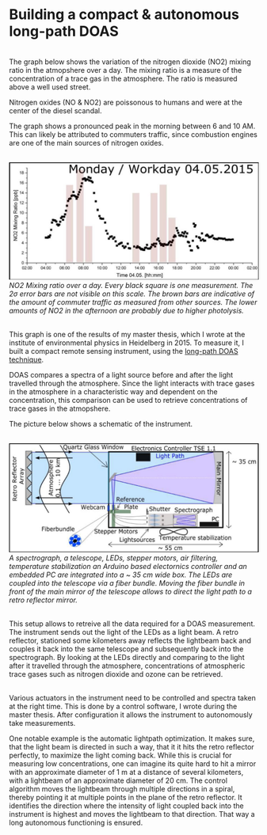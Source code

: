 # Building a compact & autonomous long-path DOAS

\
The graph below shows the variation of the nitrogen dioxide (NO2) mixing ratio in the atmopshere over a day. The mixing ratio is a measure of the concentration of a trace gas in the atmosphere. The ratio is measured above a well used street. 

Nitrogen oxides (NO & NO2) are poissonous to humans and were at the center of the diesel scandal.

The graph shows a pronounced peak in the morning between 6 and 10 AM. This can likely be attributed to commuters traffic, since combustion engines are one of the main sources of nitrogen oxides.

\
![No2 mixing ratio](https://github.com/nikoduesentrieb/portfolio/blob/gh-pages/static/media/no2mixingratio.63797f17.jpg?raw=true)
*NO2 Mixing ratio over a day. Every black square is one measurement. The 2σ error bars are not visible on this scale. The brown bars are indicative of the amount of commuter traffic as measured from other sources. The lower amounts of NO2 in the afternoon are probably due to higher photolysis.*

\
This graph is one of the results of my master thesis, which I wrote at the institute of environmental physics in Heidelberg in 2015. To measure it, I built a compact remote sensing instrument, using the [long-path DOAS technique](https://en.wikipedia.org/wiki/Differential_optical_absorption_spectroscopy).

DOAS compares a spectra of a light source before and after the light travelled through the atmosphere. Since the light interacts with trace gases in the atmosphere in a characteristic way and dependent on the concentration, this comparison can be used to retrieve concentrations of trace gases in the atmopshere.

The picture below shows a schematic of the instrument.

\
![Schematic of the compact long-path DOAS instrument](https://github.com/nikoduesentrieb/portfolio/blob/gh-pages/static/media/schematics-lp-doas.1124f459.jpg?raw=true)
*A spectrograph, a telescope, LEDs, stepper motors, air filtering, temperature stabilization an Arduino based electornics controller and an embedded PC are integrated into a ~ 35 cm wide box. The LEDs are coupled into the telescope via a fiber bundle. Moving the fiber bundle in front of the main mirror of the telescope allows to direct the light path to a retro reflector mirror.*

\
This setup allows to retreive all the data required for a DOAS measurement. The instrument sends out the light of the LEDs as a light beam. A retro reflector, stationed some kilometers away reflects the lightbeam back and couples it back into the same telescope and subsequently back into the spectrograph. 
By looking at the LEDs directly and comparing to the light after it travelled through the atmosphere, concentrations of atmospheric trace gases such as nitrogen dioxide and ozone can be retrieved.

\
Various actuators in the instrument need to be controlled and spectra taken at the right time. This is done by a control software, I wrote during the master thesis. After configuration it allows the instrument to autonomously take measurements. 

One notable example is the automatic lightpath optimization. It makes sure, that the light beam is directed in such a way, that it it hits the retro reflector perfectly, to maximize the light coming back. While this is crucial for measuring low concentrations, one can imagine its quite hard to hit a mirror with an approximate diameter of 1 m at a distance of several kilometers, with a lightbeam of an approximate diameter of 20 cm. 
The control algorithm moves the lightbeam through multiple directions in a spiral, thereby pointing it at multiple points in the plane of the retro reflector. It identifies the direction where the intensity of light coupled back into the instrument is highest and moves the lightbeam to that direction. That way a long autonomous functioning is ensured.